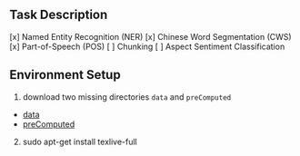 ## Task Description
[x] Named Entity Recognition (NER)
[x] Chinese Word Segmentation (CWS)
[x] Part-of-Speech (POS)
[ ] Chunking
[ ] Aspect Sentiment Classification


## Environment Setup

1) download two missing directories `data` and `preComputed`
* [data](https://drive.google.com/file/d/1UzlBSNNrrAVQv_LwziRmY9qzVotbWZgo/view?usp=sharing)
* [preComputed](https://drive.google.com/file/d/1HAVDt1eXj2iUQBPv995ASLKo1IhhKlOX/view?usp=sharing)

2) sudo apt-get install texlive-full
